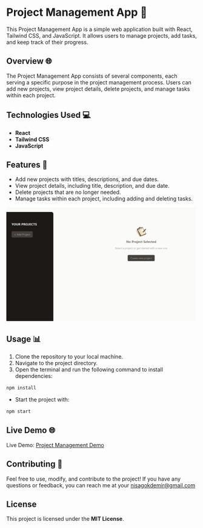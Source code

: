 # Project Management App 🚀

This Project Management App is a simple web application built with React, Tailwind CSS, and JavaScript. It allows users to manage projects, add tasks, and keep track of their progress.

## Overview 🌐

The Project Management App consists of several components, each serving a specific purpose in the project management process. Users can add new projects, view project details, delete projects, and manage tasks within each project.


## Technologies Used 💻

- **React**
- **Tailwind CSS**
- **JavaScript**

## Features 🎉

- Add new projects with titles, descriptions, and due dates.
- View project details, including title, description, and due date.
- Delete projects that are no longer needed.
- Manage tasks within each project, including adding and deleting tasks.

<img src="./public/ss.png" alt="" width="500" height="300">

## Usage 📊

1. Clone the repository to your local machine.
2. Navigate to the project directory.
3. Open the terminal and run the following command to install dependencies:

```bash
npm install
```

- Start the project with:
```bash
npm start
```

## Live Demo 🌐
Live Demo: [Project Management Demo](https://project-management-eosin.vercel.app/)

## Contributing 🤝
Feel free to use, modify, and contribute to the project! If you have any questions or feedback, you can reach me at your nisagokdemir@gmail.com

## License
This project is licensed under the **MIT License**.
